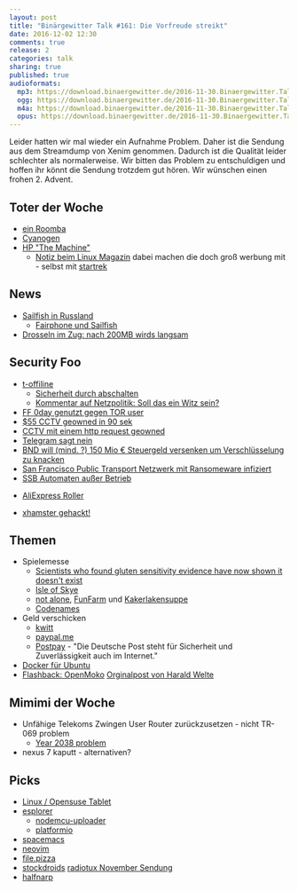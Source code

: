 ```yaml
---
layout: post
title: "Binärgewitter Talk #161: Die Vorfreude streikt"
date: 2016-12-02 12:30
comments: true
release: 2
categories: talk
sharing: true
published: true
audioformats:
  mp3: https://download.binaergewitter.de/2016-11-30.Binaergewitter.Talk.161.mp3
  ogg: https://download.binaergewitter.de/2016-11-30.Binaergewitter.Talk.161.ogg
  m4a: https://download.binaergewitter.de/2016-11-30.Binaergewitter.Talk.161.m4a
  opus: https://download.binaergewitter.de/2016-11-30.Binaergewitter.Talk.161.opus
---
```

Leider hatten wir mal wieder ein Aufnahme Problem. Daher ist die Sendung aus dem Streamdump von Xenim genommen. Dadurch ist die Qualität leider schlechter als normalerweise. Wir bitten das Problem zu entschuldigen und hoffen ihr könnt
die Sendung trotzdem gut hören. Wir wünschen einen frohen 2. Advent.

## Toter der Woche
- [ein Roomba](http://de.engadget.com/2016/11/24/zeitgeist-drama-nest-kamera-beobachtet-roomba-selbstmord/)
- [Cyanogen](http://www.heise.de/newsticker/meldung/Android-Alternative-Cyanogen-vor-dem-Aus-weitere-Entlassungen-und-Standortschliessung-3507117.html)
- [HP "The Machine"](http://www.theregister.co.uk/2016/11/29/hp_labs_delivered_machine_proof_of_concept_prototype_but_machine_product_is_no_more)
  - [Notiz beim Linux Magazin](http://www.linux-magazin.de/NEWS/Aus-der-Traum-HPE-beerdigt-The-Machine)
    dabei machen die doch groß werbung mit - selbst mit [startrek](https://www.youtube.com/watch?v=iBBZ4y_Xero&index=22&list=PLbzoR-pLrL6ovByiWK-8ALCkZoCQAK-i_)

## News
* [Sailfish in Russland](http://www.pro-linux.de/news/1/24229/sailfish-os-wird-offizielles-mobiles-betriebssystem-in-russland.html)
    * [Fairphone und Sailfish](https://forum.fairphone.com/t/will-sailfish-os-be-officially-supported-on-the-fp2/16839/51)
* [Drosseln im Zug: nach 200MB wirds langsam](https://www.heise.de/newsticker/meldung/Deutsche-Bahn-Kostenloses-ICE-WLAN-wird-nach-200-Megabyte-gedrosselt-3507405.html)


## Security Foo
- [t-offiline](https://netzpolitik.org/2016/tr-069-die-telekom-und-das-was-wirklich-geschah/)
  - [Sicherheit durch abschalten](https://www.heise.de/newsticker/meldung/Grossstoerung-bei-der-Telekom-Was-wirklich-geschah-3520212.html?wt_mc=rss.ho.beitrag.atom)
  - [Kommentar auf Netzpolitik: Soll das ein Witz sein?](https://netzpolitik.org/2016/kommentar-zum-telekom-router-angriff-soll-das-ein-witz-sein/)
- [FF 0day genutzt gegen TOR user](http://arstechnica.com/security/2016/11/firefox-0day-used-against-tor-users-almost-identical-to-one-fbi-used-in-2013/)
- [$55 CCTV geowned in 90 sek](https://www.hackread.com/mirai-botnet-hacks-surveillance-camera-in-98-secs/)
- [CCTV mit einem http request geowned](http://www.theregister.co.uk/2016/11/30/iot_cameras_compromised_by_long_url/)
- [Telegram sagt nein](https://www.heise.de/newsticker/meldung/Dschihad-per-Smartphone-Messenger-Dienst-Telegram-in-der-Kritik-3506323.html)
 - [BND will (mind. ?) 150 Mio € Steuergeld versenken um Verschlüsselung zu knacken](https://www.heise.de/newsticker/meldung/BND-will-angeblich-mit-150-Millionen-Euro-Whatsapp-Co-knacken-3520634.html)
- [San Francisco Public Transport Netzwerk mit Ransomeware infiziert](http://www.sfexaminer.com/hacked-appears-muni-stations-fare-payment-system-crashes/)
- [SSB Automaten außer Betrieb](http://www.stuttgarter-zeitung.de/inhalt.nahverkehr-in-stuttgart-ssb-automaten-zeitweise-ausser-betrieb.894f62ed-f265-482b-aa75-0ba73b61dc34.html)
* [ AliExpress Roller ](https://www.aliexpress.com/item/Electric-Two-wheel-Scooter-Endurance-Mileage-15-miles-Carbon-Fiber-Scooters-250W-24V-8-8-Ah/32750647763.html)
- [xhamster gehackt!](https://www.heise.de/newsticker/meldung/Porno-Seite-xHamster-gehackt-Nutzer-Daten-zum-Verkauf-angeboten-3520162.html)


## Themen
- Spielemesse
    * [Scientists who found gluten sensitivity evidence have now shown it doesn't exist](http://www.sciencealert.com/scientists-who-found-evidence-for-gluten-sensitivity-have-now-shown-it-doesn-t-exist)
    * [Isle of Skye](https://www.amazon.de/Lookout-Games-22160078-Isle-Spiele/dp/B010G088IY/tag=trektrip)
    * [not alone](https://www.spiele-offensive.de/Spiel/Not-Alone-dt-1018840.html), [FunFarm](http://amzn.to/2gPotWM) und [Kakerlakensuppe](http://amzn.to/2gPnHJo)
    * [Codenames](https://www.amazon.de/Heidelberger-Spieleverlag-CZ066-Codenames/dp/B017WFKS16/tag=trektrip)
- Geld verschicken
    * [kwitt](http://www.heise.de/newsticker/meldung/Kwitt-Mit-dem-Handy-bequem-Geld-anfordern-und-senden-3505772.html)
    * [paypal.me](http://paypal.me/ingoebel)
    - [Postpay](https://www.deutschepost.de/de/p/postpay/postpay/so-funktioniert-s.html) - "Die Deutsche Post steht für Sicherheit und Zuverlässigkeit auch im Internet."
- [Docker für Ubuntu](https://www.docker.com/docker-news-and-press/docker-and-canonical-partner-cs-docker-engine-millions-ubuntu-users)
- [Flashback: OpenMoko](http://www.linux-magazin.de/NEWS/Rueckblick-auf-Open-Moko-Schoene-neue-Smartphone-Welt) [Orginalpost von Harald Welte](http://laforge.gnumonks.org/blog/20160920-openmoko_10years/)

## Mimimi der Woche
- Unfähige Telekoms Zwingen User Router zurückzusetzen - nicht TR-069 problem
  * [Year 2038 problem](https://en.wikipedia.org/wiki/Year_2038_problem)
- nexus 7 kaputt - alternativen?

## Picks
- [Linux / Opensuse Tablet](https://www.indiegogo.com/projects/first-true-linux-x86-and-x64-tablet/x/4366579#/)
- [ esplorer ](https://esp8266.ru/esplorer/)
  - [ nodemcu-uploader ](https://github.com/kmpm/nodemcu-uploader)
  - [ platformio ](http://platformio.org/)
- [spacemacs](http://spacemacs.org/)
- [neovim](https://neovim.io/)
- [file.pizza](https://file.pizza/)
- [stockdroids](https://www.stockdroids.com/)
[radiotux November Sendung](http://www.radiotux.de/index.php?/archives/8021-RadioTux-Sendung-November-2016.html)
- [halfnarp](https://halfnarp.events.ccc.de/)
